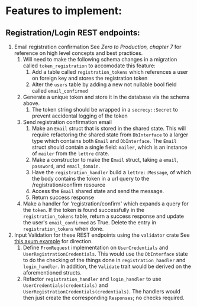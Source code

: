 # Features to implement:
## Registration/Login REST endpoints:
1. Email registration confirmation
See *Zero to Production, chapter 7* for reference on high level concepts and best practices.
    1. Will need to make the following schema changes in a migration called `token_registration` to accomodate this feature:
        1. Add a table called `registration_tokens` which references a user on foreign key and stores the registration token
        2. Alter the `users` table by adding a new not nullable bool field called `email_confirmed`
    2. Generate a unique token and store it in the database via the schema above.
        1. The token string should be wrapped in a `secrecy::Secret` to prevent accidental logging of the token
    3. Send registration confirmation email
        1. Make an `Email` struct that is stored in the shared state. This will require refactoring the shared state from `DbInterface` to a larger type which contains both `Email` and `DbInterface`. The `Email` struct should contain a single field: `mailer`, which is an instance of `mailer` from the `lettre` crate.
        2. Make a constructor to make the `Email` struct, taking a `email`, `password`, and `email_domain`.
        3. Have the `registration_handler` build a `lettre::Message`, of which the body contains the token in a url query to the /registration/confirm resource
        3. Access the `Email` shared state and send the message.
        4. Return success response
    4. Make a handler for 'registration/confirm' which expands a query for the `token`. If the token is found successfully in the `registration_tokens` table, return a success response and update the user's `email_confirmed` as True. Delete the entry in `registration_tokens` when done.
2. Input Validation for these REST endpoints using the `validator` crate
See [this axum example](https://github.com/tokio-rs/axum/blob/main/examples/validator/src/main.rs) for direction.
    1. Define `FromRequest` implementation on `UserCredentials` and `UserRegistrationCredentials`. This would use the `DbInterface` state to do the checking of the things done in `registration_handler` and `login_handler`. In addition, the `Validate` trait would be derived on the aforementioned structs.
    2. Refactor `registration_handler` and `login_handler` to use `UserCredentials(credentials)` and `UserRegistrationCredentials(credentials)`. The handlers would then just create the corresponding `Responses`; no checks required.
